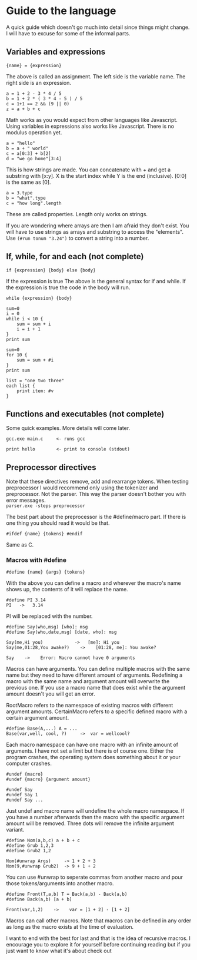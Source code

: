 # Guide to the language
A quick guide which doesn't go much into detail since things might change.
I will have to excuse for some of the informal parts.

## Variables and expressions
```
{name} = {expression}
```
The above is called an assignment. The left side is
the variable name. The right side is an expression.

```
a = 1 + 2 - 3 * 4 / 5
b = 1 + 2 * ( 3 * 4 - 5 ) / 5
c = 1+1 == 2 && (9 || 0)
z = a + b + c
```
Math works as you would expect from other languages like Javascript.
Using variables in expressions also works like Javascript.
There is no modulus operation yet.

```
a = "hello"
b = a + " world"
c = a[0:3] + b[2]
d = "we go home"[3:4]
```
This is how strings are made. You can concatenate with +
and get a substring with \[x:y\]. X is the start index while Y
is the end (inclusive). \[0:0\] is the same as \[0\].

```
a = 3.type
b = "what".type
c = "how long".length
```
These are called properties. Length only works on strings.

If you are wondering where arrays are then I am afraid they
don't exist. You will have to use strings as arrays and
substring to access the "elements".
Use `(#run tonum "3.24")` to convert a string into a number.

## If, while, for and each (not complete)
```
if {expression} {body} else {body}
```
If the expression is true
The above is the general syntax for if and while.
If the expression is true the code in the body will run.
```
while {expression} {body}
```

```
sum=0
i = 0
while i < 10 {
    sum = sum + i
    i = i + 1
}
print sum
```
```
sum=0
for 10 {
    sum = sum + #i
}
print sum
```
```
list = "one two three"
each list {
    print item: #v
}
```


## Functions and executables (not complete)
Some quick examples. More details will come later.
```
gcc.exe main.c     <- runs gcc

print hello        <- print to console (stdout)
```


## Preprocessor directives
Note that these directives remove, add and rearrange tokens.
When testing preprocessor I would recommend only using
the tokenizer and preprocessor. Not the parser. This way the
parser doesn't bother you with error messages.  
`parser.exe -steps preprocessor`

The best part about the preprocessor is the #define/macro part.
If there is one thing you should read it would be that.

```
#ifdef {name} {tokens} #endif
```
Same as C.

### Macros with #define
```
#define {name} {args} {tokens}
```
With the above you can define a macro and wherever the macro's
name shows up, the contents of it will replace the name.

```
#define PI 3.14
PI   ->   3.14
```
PI will be replaced with the number.

```
#define Say(who,msg) [who]: msg
#define Say(who,date,msg) [date, who]: msg

Say(me,Hi you)            ->   [me]: Hi you 
Say(me,01:28,You awake?)    ->    [01:28, me]: You awake?

Say    ->    Error: Macro cannot have 0 arguments
```
Macros can have arguments. You can define multiple macros with the same
name but they need to have different amount of arguments. Redefining
a macro with the same name and argument amount will overwrite the previous one.
If you use a macro name that does exist while the argument amount doesn't you
will get an error.

RootMacro refers to the namespace of existing macros with different argument amounts. CertainMacro refers to a specific defined macro with a certain argument
amount.

```
#define Base(A,...) A = ...
Base(var,well, cool, ?)     ->  var = wellcool?
```
Each macro namespace can have one macro with an infinite amount of arguments.
I have not set a limit but there is of course one. Either the program crashes,
the operating system does something about it or your computer crashes.

```
#undef {macro}
#undef {macro} {argument amount}

#undef Say
#undef Say 1
#undef Say ...
```
Just undef and macro name will undefine the whole macro namespace. If you have a
number afterwards then the macro with the specific argument amount will be removed.
Three dots will remove the infinite argument variant.

```
#define Nom(a,b,c) a + b + c
#define Grub 1,2,3
#define Grub2 1,2

Nom(#unwrap Args)     -> 1 + 2 + 3
Nom(9,#unwrap Grub2)  -> 9 + 1 + 2

```
You can use #unwrap to seperate commas from another macro and pour those
tokens/arguments into another macro.

```
#define Front(T,a,b) T = Back(a,b) - Back(a,b)
#define Back(a,b) [a + b]

Front(var,1,2)    ->    var = [1 + 2] - [1 + 2]
```
Macros can call other macros. Note that macros can be defined
in any order as long as the macro exists at the time of evaluation.

I want to end with the best for last and that is the idea of recursive macros.
I encourage you to explore it for yourself before continuing reading but if
you just want to know what it's about check out [](advanced.md)
